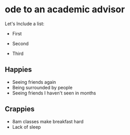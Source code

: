 # ode to an academic advisor

Let's Include a list:

-   First

-   Second

-   Third

## Happies
- Seeing friends again
- Being surrounded by people
- Seeing friends I haven't seen in months

## Crappies
- 8am classes make breakfast hard
- Lack of sleep
